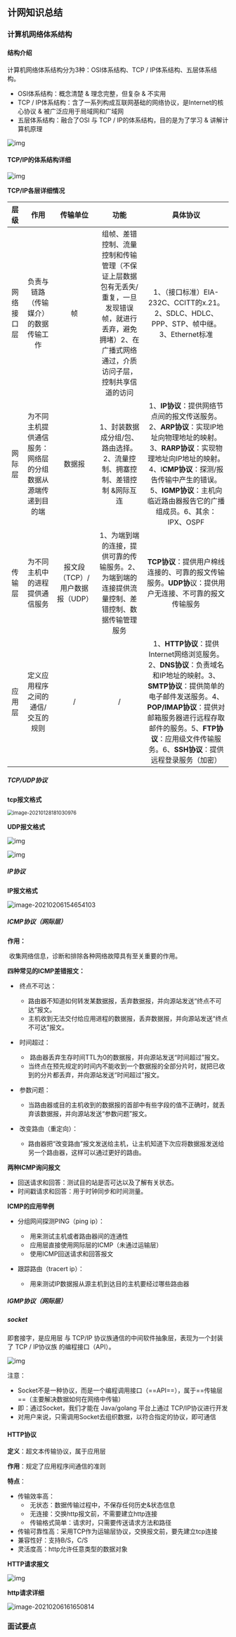 ## 计网知识总结

### 计算机网络体系结构

#### 结构介绍

计算机网络体系结构分为3种：OSI体系结构、TCP / IP体系结构、五层体系结构。

- OSI体系结构：概念清楚 & 理念完整，但复杂 & 不实用
- TCP / IP体系结构：含了一系列构成互联网基础的网络协议，是Internet的核心协议 & 被广泛应用于局域网和广域网
- 五层体系结构：融合了OSI 与 TCP / IP的体系结构，目的是为了学习 & 讲解计算机原理

![img](https://imgconvert.csdnimg.cn/aHR0cHM6Ly9tbWJpei5xcGljLmNuL21tYml6X3BuZy9UTEgzQ2ljUFZpYnJjemliNk40TkZJYVVPS2ZmSTI1S21TVWliVjZLaWFRVERXa1ZoUjRRZjJuTUVqZnJnYXhUdHdmNnd3a2FUN3d1NnhYVmNCUXlUcmhUeURRLzY0MA?x-oss-process=image/format,png)

#### TCP/IP的体系结构详细

![img](https://imgconvert.csdnimg.cn/aHR0cHM6Ly9tbWJpei5xcGljLmNuL21tYml6X3BuZy9UTEgzQ2ljUFZpYnJjemliNk40TkZJYVVPS2ZmSTI1S21TVTU4N1NpY1RaNEthZ080Z3AyQmpBYk96ZURXRWZpY2NXcmljVFM1aWMwcHFmbUphNm9TUWROTkFFY2cvNjQw?x-oss-process=image/format,png)

**TCP/IP各层详细情况**

|  **层级**  |                            作用                            |            传输单位             |                             功能                             |                           具体协议                           |
| :--------: | :--------------------------------------------------------: | :-----------------------------: | :----------------------------------------------------------: | :----------------------------------------------------------: |
| 网络接口层 |            负责与链路（传输媒介）的数据传输工作            |               帧                | 组帧、差错控制、流量控制和传输管理（不保证上层数据包有无丢失/重复，一旦发现错误帧，就进行丢弃，避免拥堵）2、在广播式网络通过，介质访问子层，控制共享信道的访问 | 1、（接口标准）EIA-232C、CCITT的x.21。2、SDLC、HDLC、PPP、STP、帧中继。3、Ethernet标准 |
|   网际层   | 为不同主机提供通信服务：网络层的分组数据从源端传递到目的端 |             数据报              | 1、封装数据成分组/包、路由选择。2、流量控制、拥塞控制、差错控制 &网际互连 | 1、**IP协议**：提供网络节点间的报文传送服务。2、**ARP协议**：实现IP地址向物理地址的映射。3、**RARP协议**：实现物理地址向IP地址的映射。4、I**CMP协议**：探测/报告传输中产生的错误。5、**IGMP协议**：主机向临近路由器报告它的广播组成员。6、其余：IPX、OSPF |
|   传输层   |               为不同主机中的进程提供通信服务               | 报文段（TCP）/用户数据报（UDP） | 1、为端到端的连接，提供可靠的传输服务。2、为端到端的连接提供流量控制、差错控制、数据传输管理服务 | **TCP协议**：提供用户棉线连接的、可靠的报文传输服务。**UDP协**议：提供用户无连接、不可靠的报文传输服务 |
|   应用层   |             定义应用程序之间的通信/交互的规则              |                /                |                              /                               | 1、**HTTP协议**：提供Internet网络浏览服务。2、**DNS协议**：负责域名和IP地址的映射。3、**SMTP协议**：提供简单的电子邮件发送服务。4、**POP/IMAP协议**：提供对邮箱服务器进行远程存取邮件的服务。5、**FTP协议**：应用级文件传输服务。6、**SSH协议**：提供远程登录服务（加密） |

##### TCP/UDP协议

**tcp报文格式**

<img src="C:\Users\Cristiano-Ronaldo\AppData\Roaming\Typora\typora-user-images\image-20210128181030976.png" alt="image-20210128181030976" style="zoom:80%;" />

**UDP报文格式**

![img](https://imgconvert.csdnimg.cn/aHR0cHM6Ly9tbWJpei5xcGljLmNuL21tYml6X3BuZy9UTEgzQ2ljUFZpYnJjemliNk40TkZJYVVPS2ZmSTI1S21TVW5TczRwWEtTU29zb2I1eGFkSGFHYmN0VXFnQTRhU09sZzJLWmliNTFCek12aWNPU1Y4V3lvSUR3LzY0MA?x-oss-process=image/format,png)

![img](https://imgconvert.csdnimg.cn/aHR0cHM6Ly9tbWJpei5xcGljLmNuL21tYml6X3BuZy9UTEgzQ2ljUFZpYnJjemliNk40TkZJYVVPS2ZmSTI1S21TVUFWc0h6R3pUZUluNWljNUtlT0l2bnBrdEZoM29La2VXUFJpYzdpYTZaU1VmZHljVEpGZWNZTG9zQS82NDA?x-oss-process=image/format,png)

##### IP协议

**IP报文格式**

![image-20210206154654103](C:\Users\Cristiano-Ronaldo\AppData\Roaming\Typora\typora-user-images\image-20210206154654103.png)

##### ICMP协议（网际层）

**作用：**

​		收集网络信息，诊断和排除各种网络故障具有至关重要的作用。

**四种常见的ICMP差错报文：**

- ​	终点不可达：
  - ​		路由器不知道如何转发某数据报，丢弃数据报，并向源站发送“终点不可达”报文。
  - ​		主机收到无法交付给应用进程的数据报，丢弃数据报，并向源站发送“终点不可达”报文。

- ​	时间超过：
  - ​		路由器丢弃生存时间TTL为0的数据报，并向源站发送“时间超过”报文。
  - ​		当终点在预先规定的时间内不能收到一个数据报的全部分片时，就把已收到的分片都丢弃，并向源站发送“时间超过”报文。

- ​	参数问题：
  - ​		当路由器或目的主机收到的数据报的首部中有些字段的值不正确时，就丢弃该数据报，并向源站发送“参数问题”报文。

- ​	改变路由（重定向）：
  - ​		路由器把“改变路由”报文发送给主机，让主机知道下次应将数据报发送给另一个路由器，这样可以通过更好的路由。

**两种ICMP询问报文**

- 回送请求和回答：测试目的站是否可达以及了解有关状态。
- 时间戳请求和回答：用于时钟同步和时间测量。

**ICMP的应用举例**

- 分组网间探测PING（ping ip）：
  - ​	用来测试主机或者路由器间的连通性
  - ​	应用层直接使用网际层的ICMP（未通过运输层）
  - ​	使用ICMP回送请求和回答报文

- 跟踪路由（tracert ip）：
  - ​	用来测试IP数据报从源主机到达目的主机要经过哪些路由器

##### IGMP协议（网际层）

##### socket

即套接字，是应用层 与 TCP/IP 协议族通信的中间软件抽象层，表现为一个封装了 TCP / IP协议族 的编程接口（API）。

![img](https://imgconvert.csdnimg.cn/aHR0cHM6Ly9tbWJpei5xcGljLmNuL21tYml6X3BuZy9UTEgzQ2ljUFZpYnJjemliNk40TkZJYVVPS2ZmSTI1S21TVUc1OHVpYmxHcHp5UmxNUEhoOEdpYzQwbHNhSkEzSTBva1FhM0VJUjRZdGFlRVp1NU1pYUlSdHE4US82NDA?x-oss-process=image/format,png)

注意：

- Socket不是一种协议，而是一个编程调用接口（==API==），属于==传输层==（主要解决数据如何在网络中传输）
- 即：通过Socket，我们才能在 Java/golang 平台上通过 TCP/IP协议进行开发
- 对用户来说，只需调用Socket去组织数据，以符合指定的协议，即可通信

#### HTTP协议

**定义**：超文本传输协议，属于应用层

**作用**：规定了应用程序间通信的准则

**特点**：

- 传输效率高：
  - ​	无状态：数据传输过程中，不保存任何历史&状态信息
  - ​	无连接：交换http报文前，不需要建立http连接
  - ​	传输格式简单：请求时，只需要传送请求方法和路径
- 传输可靠性高：采用TCP作为运输层协议，交换报文前，要先建立tcp连接
- 兼容性好：支持B/S，C/S
- 灵活度高：http允许任意类型的数据对象

**HTTP请求报文**

![img](https://pic002.cnblogs.com/images/2012/426620/2012072810301161.png)

**http请求详细**

![image-20210206161650814](C:\Users\Cristiano-Ronaldo\AppData\Roaming\Typora\typora-user-images\image-20210206161650814.png)

### 面试要点



















